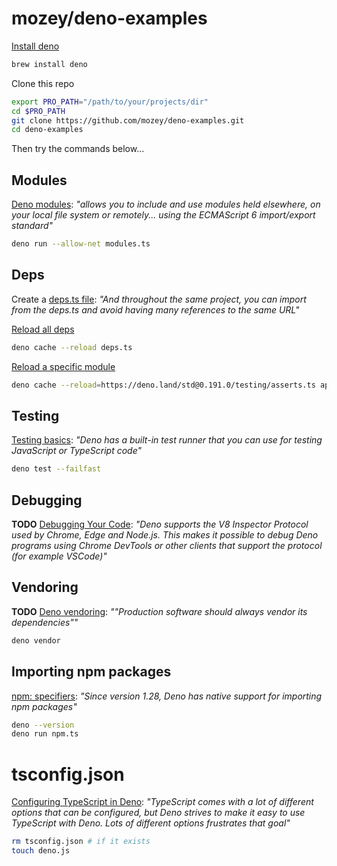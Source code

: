 # mozey/deno-examples

[Install deno](https://formulae.brew.sh/formula/deno)
```bash
brew install deno
```

Clone this repo
```bash
export PRO_PATH="/path/to/your/projects/dir"
cd $PRO_PATH
git clone https://github.com/mozey/deno-examples.git
cd deno-examples
```

Then try the commands below...


## Modules

[Deno modules](https://deno.com/manual@v1.34.2/basics/modules#modules): *"allows you to include and use modules held elsewhere, on your local file system or remotely... using the ECMAScript 6 import/export standard"*

```bash
deno run --allow-net modules.ts
```


## Deps

Create a [deps.ts file](https://deno.com/manual@v1.34.2/basics/modules#it-seems-unwieldy-to-import-urls-everywhere): *"And throughout the same project, you can import from the deps.ts and avoid having many references to the same URL"*

[Reload all deps](https://deno.com/manual@v1.34.2/basics/modules/reloading_modules#to-reload-everything)
```bash
deno cache --reload deps.ts
```

[Reload a specific module](https://deno.com/manual@v1.34.2/basics/modules/reloading_modules#to-reload-specific-modules)
```bash
deno cache --reload=https://deno.land/std@0.191.0/testing/asserts.ts app_test.ts
```


## Testing

[Testing basics](https://deno.com/manual@v1.34.2/basics/testing): *"Deno has a built-in test runner that you can use for testing JavaScript or TypeScript code"*
```bash
deno test --failfast
```


## Debugging 

**TODO**
[Debugging Your Code](https://deno.com/manual@v1.34.2/basics/debugging_your_code#debugging-your-code): *"Deno supports the V8 Inspector Protocol used by Chrome, Edge and Node.js. This makes it possible to debug Deno programs using Chrome DevTools or other clients that support the protocol (for example VSCode)"*


## Vendoring

**TODO**
[Deno vendoring](https://deno.com/manual@v1.34.2/basics/modules#but-what-if-the-host-of-the-url-goes-down-the-source-wont-be-available): *""Production software should always vendor its dependencies""*
```bash
deno vendor
```


## Importing npm packages

[npm: specifiers](https://deno.com/manual@v1.34.2/node/npm_specifiers): *"Since version 1.28, Deno has native support for importing npm packages"*
```bash
deno --version
deno run npm.ts
```


# tsconfig.json

[Configuring TypeScript in Deno](https://deno.com/manual@v1.31.3/advanced/typescript/configuration#configuring-typescript-in-deno): *"TypeScript comes with a lot of different options that can be configured, but Deno strives to make it easy to use TypeScript with Deno. Lots of different options frustrates that goal"*
```bash
rm tsconfig.json # if it exists
touch deno.js
```

